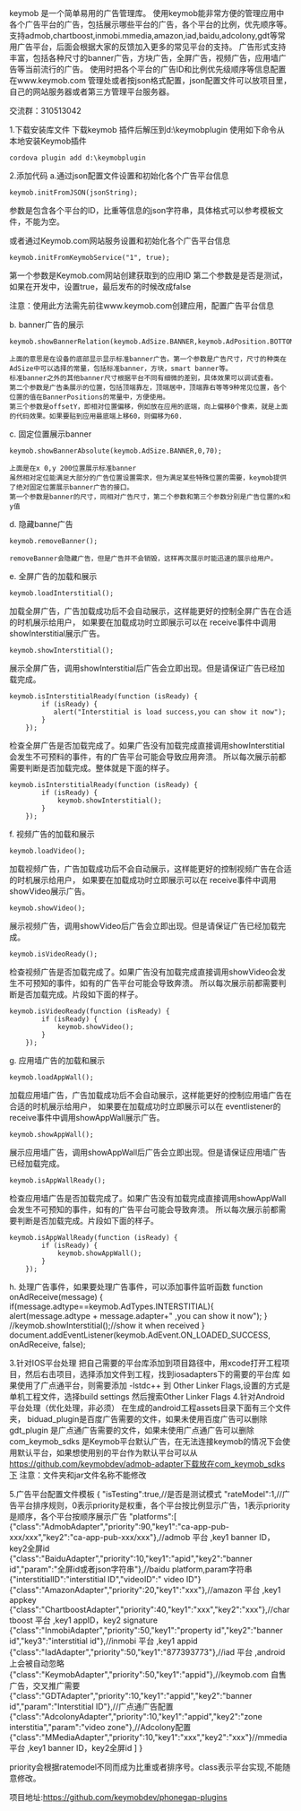 keymob 是一个简单易用的广告管理库。
使用keymob能非常方便的管理应用中各个广告平台的广告，包括展示哪些平台的广告，各个平台的比例，优先顺序等。
支持admob,chartboost,inmobi.mmedia,amazon,iad,baidu,adcolony,gdt等常用广告平台，后面会根据大家的反馈加入更多的常见平台的支持。
广告形式支持丰富，包括各种尺寸的banner广告，方块广告，全屏广告，视频广告，应用墙广告等当前流行的广告。
使用时把各个平台的广告ID和比例优先级顺序等信息配置在www.keymob.com 管理处或者按json格式配置，json配置文件可以放项目里，自己的网站服务器或者第三方管理平台服务器。

交流群：310513042

1.下载安装库文件
   下载keymob 插件后解压到d:\keymobplugin
   使用如下命令从本地安装Keymob插件

	cordova plugin add d:\keymobplugin
   
2.添加代码
 a.通过json配置文件设置和初始化各个广告平台信息

	keymob.initFromJSON(jsonString);

   参数是包含各个平台的ID，比重等信息的json字符串，具体格式可以参考模板文件，不能为空。

   或者通过Keymob.com网站服务设置和初始化各个广告平台信息

	keymob.initFromKeymobService("1", true);

   
   第一个参数是Keymob.com网站创建获取到的应用ID
   第二个参数是是否是测试，如果在开发中，设置true，最后发布的时候改成false

   注意：使用此方法需先前往www.keymob.com创建应用，配置广告平台信息

 b. banner广告的展示 

	keymob.showBannerRelation(keymob.AdSize.BANNER,keymob.AdPosition.BOTTOM_CENTER,0);

    上面的意思是在设备的底部显示显示标准banner广告。第一个参数是广告尺寸，尺寸的种类在AdSize中可以选择的常量，包括标准banner，方块，smart banner等。
    标准banner之外的其他banner尺寸根据平台不同有细微的差别，具体效果可以调试查看。
    第二个参数是广告条展示的位置，包括顶端靠左，顶端居中，顶端靠右等等9种常见位置，各个位置的值在BannerPositions的常量中，方便使用。
    第三个参数是offsetY，即相对位置偏移，例如放在应用的底端，向上偏移0个像素，就是上面的代码效果。如果要贴到应用最底端上移60，则偏移为60.
 
 c. 固定位置展示banner
	
	keymob.showBannerAbsolute(keymob.AdSize.BANNER,0,70);

    上面是在x 0,y 200位置展示标准banner
    虽然相对定位能满足大部分的广告位置设置需求，但为满足某些特殊位置的需要，keymob提供了绝对固定位置展示banner广告的接口。
    第一个参数是banner的尺寸，同相对广告尺寸，第二个参数和第三个参数分别是广告位置的x和y值

 d. 隐藏banne广告
	
	keymob.removeBanner();

    removeBanner会隐藏广告，但是广告并不会销毁，这样再次展示时能迅速的展示给用户。
    
 e. 全屏广告的加载和展示

	keymob.loadInterstitial();

   加载全屏广告，广告加载成功后不会自动展示，这样能更好的控制全屏广告在合适的时机展示给用户，
   如果要在加载成功时立即展示可以在 receive事件中调用showInterstitial展示广告。

	keymob.showInterstitial();

   展示全屏广告，调用showInterstitial后广告会立即出现。但是请保证广告已经加载完成。

	keymob.isInterstitialReady(function (isReady) {
            if (isReady) {
               alert("Interstitial is load success,you can show it now");
            }
        });

   检查全屏广告是否加载完成了。如果广告没有加载完成直接调用showInterstitial会发生不可预料的事件，有的广告平台可能会导致应用奔溃。
   所以每次展示前都需要判断是否加载完成。整体就是下面的样子。

   	keymob.isInterstitialReady(function (isReady) {
            if (isReady) {
                keymob.showInterstitial();
            }
        });

f. 视频广告的加载和展示

	keymob.loadVideo();

   加载视频广告，广告加载成功后不会自动展示，这样能更好的控制视频广告在合适的时机展示给用户，
   如果要在加载成功时立即展示可以在 receive事件中调用showVideo展示广告。

	keymob.showVideo();

   展示视频广告，调用showVideo后广告会立即出现。但是请保证广告已经加载完成。

	keymob.isVideoReady();

   检查视频广告是否加载完成了。如果广告没有加载完成直接调用showVideo会发生不可预知的事件，如有的广告平台可能会导致奔溃。
   所以每次展示前都需要判断是否加载完成。片段如下面的样子。

	keymob.isVideoReady(function (isReady) {
            if (isReady) {
                keymob.showVideo();
            }
        });

g. 应用墙广告的加载和展示

	keymob.loadAppWall();

   加载应用墙广告，广告加载成功后不会自动展示，这样能更好的控制应用墙广告在合适的时机展示给用户，
   如果要在加载成功时立即展示可以在 eventlistener的 receive事件中调用showAppWall展示广告。

	keymob.showAppWall();

   展示应用墙广告，调用showAppWall后广告会立即出现。但是请保证应用墙广告已经加载完成。

	keymob.isAppWallReady();

   检查应用墙广告是否加载完成了。如果广告没有加载完成直接调用showAppWall会发生不可预知的事件，如有的广告平台可能会导致奔溃。
   所以每次展示前都需要判断是否加载完成。片段如下面的样子。

   	keymob.isAppWallReady(function (isReady) {
            if (isReady) {
                keymob.showAppWall();
            }
        });
h. 处理广告事件，如果要处理广告事件，可以添加事件监听函数
    function onAdReceive(message) {
        if(message.adtype==keymob.AdTypes.INTERSTITIAL){
            alert(message.adtype + message.adapter+" ,you can show it now");
        }
        //keymob.showInterstitial();//show it when received
    }
 document.addEventListener(keymob.AdEvent.ON_LOADED_SUCCESS, onAdReceive, false);

3.针对IOS平台处理
  把自己需要的平台库添加到项目路径中，用xcode打开工程项目，然后右击项目，选择添加文件到工程，找到iosadapters下的需要的平台库
  如果使用了广点通平台，则需要添加  -lstdc++   到 Other Linker Flags,设置的方式是单机工程文件，选择build settings 然后搜索Other Linker Flags
4.针对Android平台处理（优化处理，非必须）
  在生成的android工程assets目录下面有三个文件夹，
  biduad_plugin是百度广告需要的文件，如果未使用百度广告可以删除
  gdt_plugin   是广点通广告需要的文件，如果未使用广点通广告可以删除
  com_keymob_sdks  是Keymob平台默认广告，在无法连接keymob的情况下会使用默认平台，如果想使用别的平台作为默认平台可以从
  https://github.com/keymobdev/admob-adapter下载放在com_keymob_sdks下
  注意：文件夹和jar文件名称不能修改

5.广告平台配置文件模板
	{
		"isTesting":true,//是否是测试模式
		"rateModel":1,//广告平台排序规则，0表示priority是权重，各个平台按比例显示广告，1表示priority是顺序，各个平台按顺序展示广告
		"platforms":[
		{"class":"AdmobAdapter","priority":90,"key1":"ca-app-pub-xxx/xxx","key2":"ca-app-pub-xxx/xxx"},//admob 平台 ,key1 banner ID，key2全屏id
		{"class":"BaiduAdapter","priority":10,"key1":"apid","key2":"banner id","param":"全屏id或者json字符串"},//baidu platform,param字符串{"interstitialID":"interstitial ID","videoID":" video ID"}
		{"class":"AmazonAdapter","priority":20,"key1":"xxx"},//amazon 平台 ,key1 appkey
		{"class":"ChartboostAdapter","priority":40,"key1":"xxx","key2":"xxx"},//chartboost 平台 ,key1 appID，key2 signature
		{"class":"InmobiAdapter","priority":50,"key1":"property id","key2":"banner id","key3":"interstitial id"},//inmobi 平台 ,key1 appid 
		{"class":"IadAdapter","priority":50,"key1":"877393773"},//iad 平台 ,android上会被自动忽略
		{"class":"KeymobAdapter","priority":50,"key1":"appid"},//keymob.com 自售广告，交叉推广需要
		{"class":"GDTAdapter","priority":10,"key1":"appid","key2":"banner id","param":"Interstitial ID"},//广点通广告配置
		{"class":"AdcolonyAdapter","priority":10,"key1":"appid","key2":"zone interstitia","param":"video zone"},//Adcolony配置
		{"class":"MMediaAdapter","priority":10,"key1":"xxx","key2":"xxx"}//mmedia 平台 ,key1 banner ID，key2全屏id
		]
	}

priority会根据ratemodel不同而成为比重或者排序号。class表示平台实现,不能随意修改。

项目地址:https://github.com/keymobdev/phonegap-plugins